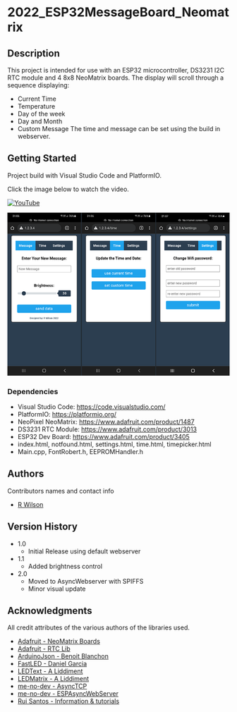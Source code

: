 # 2022_ESP32MessageBoard_Neomatrix

## Description
This project is intended for use with an ESP32 microcontroller, DS3231 I2C RTC module and 4 8x8 NeoMatrix boards.
The display will scroll through a sequence displaying:
* Current Time
* Temperature
* Day of the week
* Day and Month
* Custom Message
The time and message can be set using the build in webserver.

## Getting Started
Project build with Visual Studio Code and PlatformIO.

Click the image below to watch the video.

[![YouTube](http://img.youtube.com/vi/KXobKjZ4cho/0.jpg)](https://www.youtube.com/watch?v=KXobKjZ4cho "Dot Matrix Clock")


![Web Server](https://github.com/VostroDev/2022_ESP32MessageBoard_Neomatrix/blob/V2.0/docs/webserver_v2.png)

### Dependencies
* Visual Studio Code: https://code.visualstudio.com/
* PlatformIO: https://platformio.org/
* NeoPixel NeoMatrix: https://www.adafruit.com/product/1487
* DS3231 RTC Module: https://www.adafruit.com/product/3013
* ESP32 Dev Board: https://www.adafruit.com/product/3405
* index.html, notfound.html, settings.html, time.html, timepicker.html 
* Main.cpp, FontRobert.h, EEPROMHandler.h


## Authors

Contributors names and contact info

* [R Wilson](vostrodev@gmail.com)  

## Version History

* 1.0
    * Initial Release using default webserver
* 1.1
    * Added brightness control
* 2.0
    * Moved to AsyncWebserver with SPIFFS
    * Minor visual update
    
## Acknowledgments

All credit attributes of the various authors of the libraries used.

* [Adafruit - NeoMatrix Boards](https://www.adafruit.com/product/1487)
* [Adafruit - RTC Lib](https://github.com/adafruit/RTClib)
* [ArduinoJson - Benoit Blanchon](https://arduinojson.org)
* [FastLED - Daniel Garcia](https://fastled.io)
* [LEDText - A Liddiment](https://github.com/AaronLiddiment/LEDText)
* [LEDMatrix - A Liddiment](https://github.com/AaronLiddiment/LEDMatrix)
* [me-no-dev - AsyncTCP](https://github.com/me-no-dev/AsyncTCP)
* [me-no-dev - ESPAsyncWebServer](https://github.com/me-no-dev/ESPAsyncWebServer)
* [Rui Santos - Information & tutorials](https://RandomNerdTutorials.com)